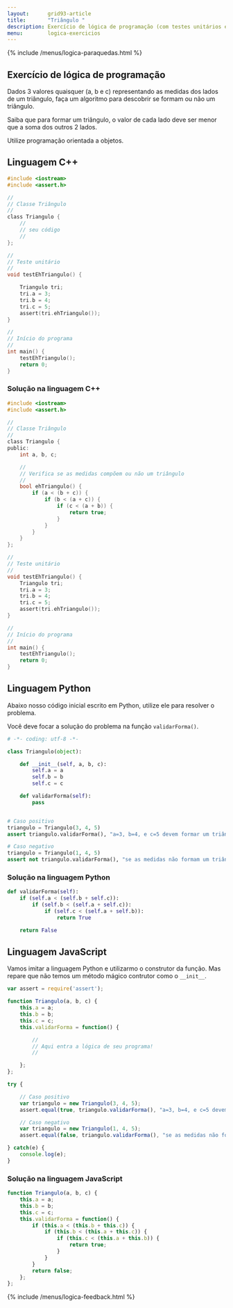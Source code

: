 ```yaml
---
layout:      grid93-article
title:       "Triângulo "
description: Exercício de lógica de programação (com testes unitários e OOP) para descobrir se os lados informados formam ou não um triângulo.
menu:        logica-exercicios
---
```


{% include /menus/logica-paraquedas.html %}

Exercício de lógica de programação
---

Dados 3 valores quaisquer (a, b e c) representando as medidas dos lados de um triângulo,
faça um algoritmo para descobrir se formam ou não um triângulo.

Saiba que para formar um triângulo, o valor de cada lado deve ser menor que a soma dos outros 2 lados.

Utilize programação orientada a objetos.



Linguagem C++
---

```c
#include <iostream>
#include <assert.h>

//
// Classe Triângulo
//
class Triangulo {
    //
    // seu código
    //
};

//
// Teste unitário
//
void testEhTriangulo() {

    Triangulo tri;
    tri.a = 3;
    tri.b = 4;
    tri.c = 5;
    assert(tri.ehTriangulo());
}

//
// Início do programa
//
int main() {
    testEhTriangulo();
    return 0;
}
```

### Solução na linguagem C++

```c
#include <iostream>
#include <assert.h>

//
// Classe Triângulo
//
class Triangulo {
public:
    int a, b, c;

    //
    // Verifica se as medidas compõem ou não um triângulo
    //
    bool ehTriangulo() {
        if (a < (b + c)) {
            if (b < (a + c)) {
                if (c < (a + b)) {
                    return true;
                }
            }
        }
    }
};

//
// Teste unitário
//
void testEhTriangulo() {
    Triangulo tri;
    tri.a = 3;
    tri.b = 4;
    tri.c = 5;
    assert(tri.ehTriangulo());
}

//
// Início do programa
//
int main() {
    testEhTriangulo();
    return 0;
}
```



Linguagem Python
---

Abaixo nosso código inicial escrito em Python, utilize ele para resolver o problema.

Você deve focar a solução do problema na função `validarForma()`.

```python
# -*- coding: utf-8 -*-

class Triangulo(object):

    def __init__(self, a, b, c):
        self.a = a
        self.b = b
        self.c = c

    def validarForma(self):
        pass


# Caso positivo
triangulo = Triangulo(3, 4, 5)
assert triangulo.validarForma(), "a=3, b=4, e c=5 devem formar um triângulo, a função retorna true"

# Caso negativo
triangulo = Triangulo(1, 4, 5)
assert not triangulo.validarForma(), "se as medidas não formam um triângulo, a função retorna false"
```


### Solução na linguagem Python

```python
def validarForma(self):
    if (self.a < (self.b + self.c)):
        if (self.b < (self.a + self.c)):
            if (self.c < (self.a + self.b)):
                return True

    return False
```




Linguagem JavaScript
---

Vamos imitar a linguagem Python e utilizarmo o construtor da função. Mas repare que não temos um método mágico contrutor
como o `__init__`.


```javascript
var assert = require('assert');

function Triangulo(a, b, c) {
    this.a = a;
    this.b = b;
    this.c = c;
    this.validarForma = function() {

        //
        // Aqui entra a lógica de seu programa!
        //

    };
};

try {

    // Caso positivo
    var triangulo = new Triangulo(3, 4, 5);
    assert.equal(true, triangulo.validarForma(), "a=3, b=4, e c=5 devem formam um triângulo, a função retorna true");

    // Caso negativo
    var triangulo = new Triangulo(1, 4, 5);
    assert.equal(false, triangulo.validarForma(), "se as medidas não formam um triângulo, a função retorna false");

} catch(e) {
    console.log(e);
}
```


### Solução na linguagem JavaScript

```javascript
function Triangulo(a, b, c) {
    this.a = a;
    this.b = b;
    this.c = c;
    this.validarForma = function() {
        if (this.a < (this.b + this.c)) {
            if (this.b < (this.a + this.c)) {
                if (this.c < (this.a + this.b)) {
                    return true;
                }
            }
        }
        return false;
    };
};
```

{% include /menus/logica-feedback.html %}
